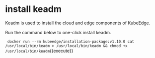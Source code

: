 # install keadm

Keadm is used to install the cloud and edge components of KubeEdge.

Run the command below to one-click install keadm.

` docker run --rm kubeedge/installation-package:v1.10.0 cat /usr/local/bin/keadm > /usr/local/bin/keadm && chmod +x /usr/local/bin/keadm`{{execute}}




